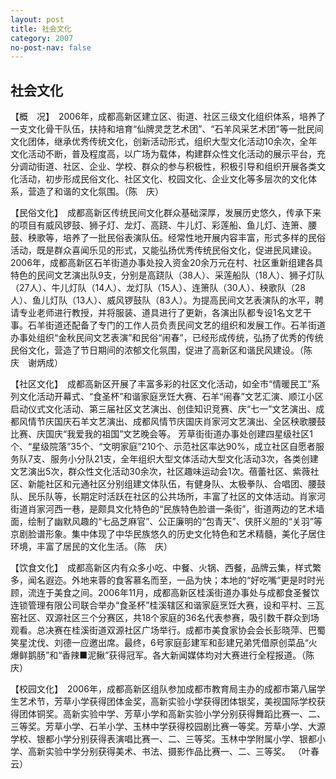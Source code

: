 ```yaml
---
layout: post
title: 社会文化
category: 2007
no-post-nav: false
---
```


## 社会文化

【概　况】　2006年，成都高新区建立区、街道、社区三级文化组织体系，培养了一支文化骨干队伍，扶持和培育“仙牌灵芝艺术团”、“石羊风采艺术团”等一批民间文化团体，继承优秀传统文化，创新活动形式，组织大型文化活动10余次，全年文化活动不断，普及程度高，以广场为载体，构建群众性文化活动的展示平台，充分调动街道、社区、企业、学校、群众的参与积极性，积极引导和组织开展各类文化活动，初步形成民俗文化、社区文化、校园文化、企业文化等多层次的文化体系，营造了和谐的文化氛围。（陈　庆）

【民俗文化】　成都高新区传统民间文化群众基础深厚，发展历史悠久，传承下来的项目有威风锣鼓、狮子灯、龙灯、高跷、牛儿灯、彩莲船、鱼儿灯、连箫、腰鼓、秧歌等，培养了一批民俗表演队伍。经常性地开展内容丰富，形式多样的民俗活动，既是群众喜闻乐见的形式，又能弘扬优秀传统民俗文化，促进民风建设。2006年，成都高新区石羊街道办事处投入资金20余万元在村、社区重新组建各具特色的民间文艺演出队9支，分别是高跷队（38人）、采莲船队（18人）、狮子灯队（27人）、牛儿灯队（14人）、龙灯队（15人）、连箫队（30人）、秧歌队（28人）、鱼儿灯队（13人）、威风锣鼓队（83人）。为提高民间文艺表演队的水平，聘请专业老师进行教授，并将服装、道具进行了更新，各演出队都专设1名文艺干事。石羊街道还配备了专门的工作人员负责民间文艺的组织和发展工作。石羊街道办事处组织“金秋民间文艺表演”和民俗“闹春”，已经形成传统，弘扬了优秀的传统民俗文化，营造了节日期间的浓郁文化氛围，促进了高新区和谐民风建设。（陈　庆　谢炳成）

【社区文化】　成都高新区开展了丰富多彩的社区文化活动，如全市“情暖民工”系列文化活动开幕式、“食圣杯”和谐家庭烹饪大赛、石羊“闹春”文艺汇演、顺江小区启动仪式文化活动、第三届社区文艺演出、创佳知识竞赛、庆“七一”文艺演出、成都风情节庆国庆石羊文艺演出、成都风情节庆国庆肖家河文艺演出、全区秧歌腰鼓比赛、庆国庆“我爱我的祖国”文艺晚会等。
芳草街街道办事处创建四星级社区1个、“星级院落”35个、“文明家庭”210个、示范社区率达90%，成立社区自愿者服务队7支、服务小分队21支，全年组织大型文体活动大型文化活动3次，各类创建文艺演出5次，群众性文化活动30余次，社区趣味运动会1次。蓓蕾社区、紫薇社区、新能社区和元通社区分别组建文体队伍，有健身队、太极拳队、合唱团、腰鼓队、民乐队等，长期定时活跃在社区的公共场所，丰富了社区的文体活动。肖家河街道肖家河西一巷，是颇具文化特色的“民族特色脸谱一条街”，街道两边的艺术墙面，绘制了幽默风趣的“七品芝麻官”、公正廉明的“包青天”、侠肝义胆的“关羽”等京剧脸谱形象。集中体现了中华民族悠久的历史文化特色和艺术精髓，美化子居住环境，丰富了居民的文化生活。（陈　庆）

【饮食文化】　成都高新区内有众多小吃、中餐、火锅、西餐，品牌云集，样式繁多，闻名遐迩。外地来蓉的食客慕名而至，一品为快；本地的“好吃嘴”更是时时光顾，流连于美食之间。2006年11月，成都高新区桂溪街道办事处与成都食圣餐饮连锁管理有限公司联合举办“食圣杯”桂溪辖区和谐家庭烹饪大赛，设和平村、三瓦窑社区、双源社区三个分赛区，共18个家庭的36名代表参赛，吸引数千群众到场观看。总决赛在桂溪街道双源社区广场举行。成都市美食家协会会长彭晓萍、巴蜀笑星沈伐、刘德一应邀出席。最终，6号家庭彭建军和彭建兄弟凭借原创菜品“火爆鲜鹅肠”和“香辣■泥鳅”获得冠军。各大新闻媒体均对大赛进行全程报道。（陈　庆）

【校园文化】　2006年，成都高新区组队参加成都市教育局主办的成都市第八届学生艺术节，芳草小学获得团体金奖，高新实验小学获得团体银奖，美视国际学校获得团体铜奖。高新实验中学、芳草小学和高新实验小学分别获得舞蹈比赛一、二、三等奖。芳草小学、石羊小学、玉林中学获得校园剧比赛一等奖。芳草小学、大源学校、银都小学分别获得表演唱比赛一、二、三等奖。玉林中学附属小学、银都小学、高新实验中学分别获得美术、书法、摄影作品比赛一、二、三等奖。
（叶春云）
